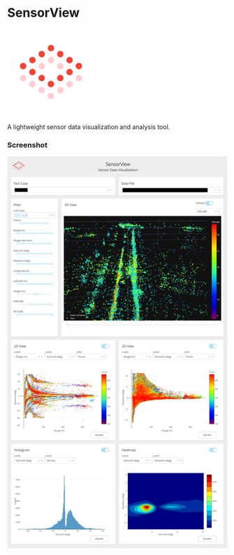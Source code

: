 # SensorView

<img src="./assets/sensorview_logo.svg" alt="logo" width="200"/>

A lightweight sensor data visualization and analysis tool.

### Screenshot

![](./assets/screenshot.png)
